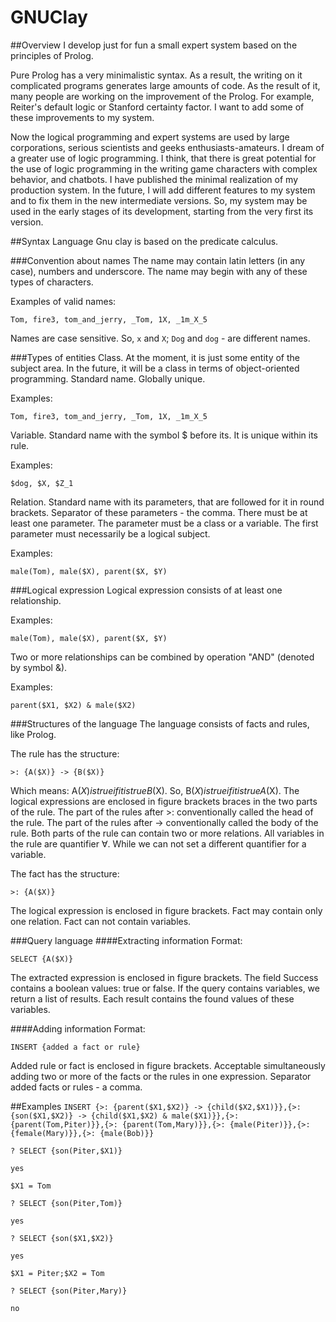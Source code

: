 # GNUClay
##Overview
I develop just for fun a small expert system based on the principles of Prolog.

Pure Prolog has a very minimalistic syntax.
As a result, the writing on it complicated programs generates large amounts of code.
As the result of it, many people are working on the improvement of the Prolog.
For example, Reiter's default logic or Stanford certainty factor.
I want to add some of these improvements to my system.

Now the logical programming and expert systems are used by large corporations, serious scientists and geeks enthusiasts-amateurs.
I dream of a greater use of logic programming.
I think, that there is great potential for the use of logic programming in the writing game characters with complex behavior, and chatbots.
I have published the minimal realization of my production system.
In the future, I will add different features to my system and to fix them in the new intermediate versions.
So, my system may be used in the early stages of its development, starting from the very first its version.

##Syntax
Language Gnu clay is based on the predicate calculus.

###Convention about names
The name may contain latin letters (in any case), numbers and underscore.
The name may begin with any of these types of characters.

Examples of valid names:

`Tom, fire3, tom_and_jerry, _Tom, 1X, _1m_X_5`

Names are case sensitive.
So, `x` and `X`; `Dog` and `dog` - are different names.

###Types of entities
Class. At the moment, it is just some entity of the subject area.
In the future, it will be a class in terms of object-oriented programming.
Standard name. Globally unique.

Examples: 

`Tom, fire3, tom_and_jerry, _Tom, 1X, _1m_X_5`

Variable. Standard name with the symbol $ before its. It is unique within its rule.

Examples: 

`$dog, $X, $Z_1`

Relation. Standard name with its parameters, that are followed for it in round brackets.
Separator of these parameters - the comma.
There must be at least one parameter.
The parameter must be a class or a variable.
The first parameter must necessarily be a logical subject.

Examples: 

`male(Tom), male($X), parent($X, $Y)`


###Logical expression
Logical expression consists of at least one relationship.

Examples: 

`male(Tom), male($X), parent($X, $Y)`

Two or more relationships can be combined by operation "AND" (denoted by symbol &).

Examples: 

`parent($X1, $X2) & male($X2)`

###Structures of the language
The language consists of facts and rules, like Prolog.

The rule has the structure:

`>: {A($X)} -> {B($X)}`

Which means: A($X) is true if it is true B($X).
So, B($X) is true if it is true A($X).
The logical expressions are enclosed in figure brackets braces in the two parts of the rule.
The part of the rules after >: conventionally called the head of the rule.
The part of the rules after -> conventionally called the body of the rule.
Both parts of the rule can contain two or more relations.
All variables in the rule are quantifier ∀.
While we can not set a different quantifier for a variable.

The fact has the structure:

`>: {A($X)}`

The logical expression is enclosed in figure brackets.
Fact may contain only one relation.
Fact can not contain variables.

###Query language
####Extracting information
Format: 

`SELECT {A($X)}`

The extracted expression is enclosed in figure brackets.
The field Success contains a boolean values: true or false.
If the query contains variables, we return a list of results.
Each result contains the found values of these variables.

####Adding information
Format: 

`INSERT {added a fact or rule}`

Added rule or fact is enclosed in figure brackets.
Acceptable simultaneously adding two or more of the facts or the rules in one expression.
Separator added facts or rules - a comma.

##Examples
`INSERT {>: {parent($X1,$X2)} -> {child($X2,$X1)}},{>: {son($X1,$X2)} -> {child($X1,$X2) & male($X1)}},{>: {parent(Tom,Piter)}},{>: {parent(Tom,Mary)}},{>: {male(Piter)}},{>: {female(Mary)}},{>: {male(Bob)}}`

`? SELECT {son(Piter,$X1)}`

`yes`

`$X1 = Tom`


`? SELECT {son(Piter,Tom)}`

`yes`


`? SELECT {son($X1,$X2)}`

`yes`

`$X1 = Piter;$X2 = Tom`


`? SELECT {son(Piter,Mary)}`

`no`